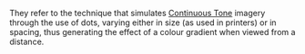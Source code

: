 They refer to the technique that simulates [Continuous Tone](continuous%20tone.md) imagery through the use of dots, varying either in size (as used in printers) or in spacing, thus generating the effect of a colour gradient when viewed from a distance.